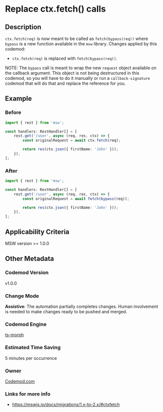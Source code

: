 # Replace ctx.fetch() calls

## Description

`ctx.fetch(req)` is now meant to be called as `fetch(bypass(req))` where `bypass` is a new function available in the `msw` library. Changes applied by this codemod:

-   `ctx.fetch(req)` is replaced with `fetch(bypass(req))`.

NOTE: The `bypass` call is meant to wrap the new `request` object available on the callback argument. This object is not being destructured in this codemod, so you will have to do it manually or run a `callback-signature` codemod that will do that and replace the reference for you.

## Example

### Before

```ts
import { rest } from 'msw';

const handlers: RestHandler[] = [
	rest.get('/user', async (req, res, ctx) => {
		const originalRequest = await ctx.fetch(req);

		return res(ctx.json({ firstName: 'John' }));
	}),
];
```

### After

```ts
import { rest } from 'msw';

const handlers: RestHandler[] = [
	rest.get('/user', async (req, res, ctx) => {
		const originalRequest = await fetch(bypass(req));

		return res(ctx.json({ firstName: 'John' }));
	}),
];
```

## Applicability Criteria

MSW version >= 1.0.0

## Other Metadata

### Codemod Version

v1.0.0

### Change Mode

**Assistive**: The automation partially completes changes. Human involvement is needed to make changes ready to be pushed and merged.

### **Codemod Engine**

[ts-morph](https://github.com/dsherret/ts-morph)

### Estimated Time Saving

5 minutes per occurrence

### Owner

[Codemod.com](https://github.com/codemod-com)

### Links for more info

-   https://mswjs.io/docs/migrations/1.x-to-2.x/#ctxfetch
